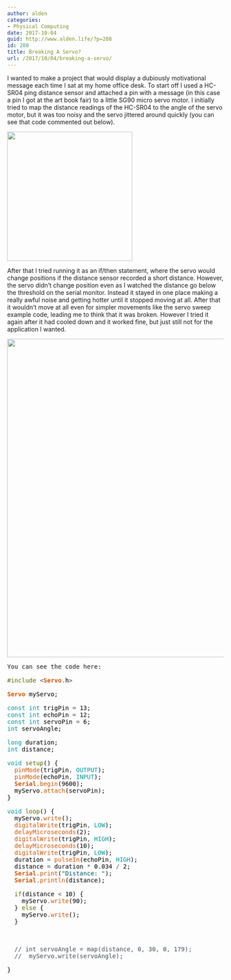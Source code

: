 ```yaml
---
author: alden
categories:
- Physical Computing
date: 2017-10-04
guid: http://www.alden.life/?p=208
id: 208
title: Breaking A Servo?
url: /2017/10/04/breaking-a-servo/
---
```


I wanted to make a project that would display a dubiously motivational message each time I sat at my home office desk. To start off I used a HC-SR04 ping distance sensor and attached a pin with a message (in this case a pin I got at the art book fair) to a little SG90 micro servo motor. I initially tried to map the distance readings of the HC-SR04 to the angle of the servo motor, but it was too noisy and the servo jittered around quickly (you can see that code commented out below).

<img class="alignnone size-medium wp-image-212" src="http://www.alden.life/wp-content/uploads/2017/10/2017-10-04-11.17.06-e1507130751661-291x300.jpg" alt="" width="291" height="300" srcset="http://www.alden.life/wp-content/uploads/2017/10/2017-10-04-11.17.06-e1507130751661-291x300.jpg 291w, http://www.alden.life/wp-content/uploads/2017/10/2017-10-04-11.17.06-e1507130751661-768x792.jpg 768w, http://www.alden.life/wp-content/uploads/2017/10/2017-10-04-11.17.06-e1507130751661-993x1024.jpg 993w" sizes="(max-width: 291px) 100vw, 291px" />

After that I tried running it as an if/then statement, where the servo would change positions if the distance sensor recorded a short distance. However, the servo didn&#8217;t change position even as I watched the distance go below the threshold on the serial monitor. Instead it stayed in one place making a really awful noise and getting hotter until it stopped moving at all. After that it wouldn&#8217;t move at all even for simpler movements like the servo sweep example code, leading me to think that it was broken. However I tried it again after it had cooled down and it worked fine, but just still not for the application I wanted.

<img class="alignnone wp-image-213 size-large" style="font-size: 1rem;" src="http://www.alden.life/wp-content/uploads/2017/10/2017-10-04-11.24.57-e1507130951760-1024x1024.jpg" alt="" width="739" height="739" srcset="http://www.alden.life/wp-content/uploads/2017/10/2017-10-04-11.24.57-e1507130951760-1024x1024.jpg 1024w, http://www.alden.life/wp-content/uploads/2017/10/2017-10-04-11.24.57-e1507130951760-150x150.jpg 150w, http://www.alden.life/wp-content/uploads/2017/10/2017-10-04-11.24.57-e1507130951760-300x300.jpg 300w, http://www.alden.life/wp-content/uploads/2017/10/2017-10-04-11.24.57-e1507130951760-768x768.jpg 768w" sizes="(max-width: 739px) 100vw, 739px" />

<pre>You can see the code here:

<span style="color: #5e6d03;">#include</span> <span style="color: #434f54;">&lt;</span><b><span style="color: #d35400;">Servo</span></b><span style="color: #434f54;">.</span><span style="color: #000000;">h</span><span style="color: #434f54;">&gt;</span>

<b><span style="color: #d35400;">Servo</span></b> <span style="color: #000000;">myServo</span><span style="color: #000000;">;</span>

<span style="color: #00979c;">const</span> <span style="color: #00979c;">int</span> <span style="color: #000000;">trigPin</span> <span style="color: #434f54;">=</span> <span style="color: #000000;">13</span><span style="color: #000000;">;</span>
<span style="color: #00979c;">const</span> <span style="color: #00979c;">int</span> <span style="color: #000000;">echoPin</span> <span style="color: #434f54;">=</span> <span style="color: #000000;">12</span><span style="color: #000000;">;</span>
<span style="color: #00979c;">const</span> <span style="color: #00979c;">int</span> <span style="color: #000000;">servoPin</span> <span style="color: #434f54;">=</span> <span style="color: #000000;">6</span><span style="color: #000000;">;</span>
<span style="color: #00979c;">int</span> <span style="color: #000000;">servoAngle</span><span style="color: #000000;">;</span>

<span style="color: #00979c;">long</span> <span style="color: #000000;">duration</span><span style="color: #000000;">;</span>
<span style="color: #00979c;">int</span> <span style="color: #000000;">distance</span><span style="color: #000000;">;</span>

<span style="color: #00979c;">void</span> <span style="color: #5e6d03;">setup</span><span style="color: #000000;">(</span><span style="color: #000000;">)</span> <span style="color: #000000;">{</span>
  <span style="color: #d35400;">pinMode</span><span style="color: #000000;">(</span><span style="color: #000000;">trigPin</span><span style="color: #434f54;">,</span> <span style="color: #00979c;">OUTPUT</span><span style="color: #000000;">)</span><span style="color: #000000;">;</span>
  <span style="color: #d35400;">pinMode</span><span style="color: #000000;">(</span><span style="color: #000000;">echoPin</span><span style="color: #434f54;">,</span> <span style="color: #00979c;">INPUT</span><span style="color: #000000;">)</span><span style="color: #000000;">;</span>
  <b><span style="color: #d35400;">Serial</span></b><span style="color: #434f54;">.</span><span style="color: #d35400;">begin</span><span style="color: #000000;">(</span><span style="color: #000000;">9600</span><span style="color: #000000;">)</span><span style="color: #000000;">;</span>
  <span style="color: #000000;">myServo</span><span style="color: #434f54;">.</span><span style="color: #d35400;">attach</span><span style="color: #000000;">(</span><span style="color: #000000;">servoPin</span><span style="color: #000000;">)</span><span style="color: #000000;">;</span>
<span style="color: #000000;">}</span>

<span style="color: #00979c;">void</span> <span style="color: #5e6d03;">loop</span><span style="color: #000000;">(</span><span style="color: #000000;">)</span> <span style="color: #000000;">{</span>
  <span style="color: #000000;">myServo</span><span style="color: #434f54;">.</span><span style="color: #d35400;">write</span><span style="color: #000000;">(</span><span style="color: #000000;"></span><span style="color: #000000;">)</span><span style="color: #000000;">;</span>
  <span style="color: #d35400;">digitalWrite</span><span style="color: #000000;">(</span><span style="color: #000000;">trigPin</span><span style="color: #434f54;">,</span> <span style="color: #00979c;">LOW</span><span style="color: #000000;">)</span><span style="color: #000000;">;</span>
  <span style="color: #d35400;">delayMicroseconds</span><span style="color: #000000;">(</span><span style="color: #000000;">2</span><span style="color: #000000;">)</span><span style="color: #000000;">;</span>
  <span style="color: #d35400;">digitalWrite</span><span style="color: #000000;">(</span><span style="color: #000000;">trigPin</span><span style="color: #434f54;">,</span> <span style="color: #00979c;">HIGH</span><span style="color: #000000;">)</span><span style="color: #000000;">;</span>
  <span style="color: #d35400;">delayMicroseconds</span><span style="color: #000000;">(</span><span style="color: #000000;">10</span><span style="color: #000000;">)</span><span style="color: #000000;">;</span>
  <span style="color: #d35400;">digitalWrite</span><span style="color: #000000;">(</span><span style="color: #000000;">trigPin</span><span style="color: #434f54;">,</span> <span style="color: #00979c;">LOW</span><span style="color: #000000;">)</span><span style="color: #000000;">;</span>
  <span style="color: #000000;">duration</span> <span style="color: #434f54;">=</span> <span style="color: #d35400;">pulseIn</span><span style="color: #000000;">(</span><span style="color: #000000;">echoPin</span><span style="color: #434f54;">,</span> <span style="color: #00979c;">HIGH</span><span style="color: #000000;">)</span><span style="color: #000000;">;</span>
  <span style="color: #000000;">distance</span> <span style="color: #434f54;">=</span> <span style="color: #000000;">duration</span> <span style="color: #434f54;">*</span> <span style="color: #000000;">0.034</span> <span style="color: #434f54;">/</span> <span style="color: #000000;">2</span><span style="color: #000000;">;</span>
  <b><span style="color: #d35400;">Serial</span></b><span style="color: #434f54;">.</span><span style="color: #d35400;">print</span><span style="color: #000000;">(</span><span style="color: #005c5f;">"Distance: "</span><span style="color: #000000;">)</span><span style="color: #000000;">;</span>
  <b><span style="color: #d35400;">Serial</span></b><span style="color: #434f54;">.</span><span style="color: #d35400;">println</span><span style="color: #000000;">(</span><span style="color: #000000;">distance</span><span style="color: #000000;">)</span><span style="color: #000000;">;</span>

  <span style="color: #5e6d03;">if</span><span style="color: #000000;">(</span><span style="color: #000000;">distance</span> <span style="color: #434f54;">&lt;</span> <span style="color: #000000;">10</span><span style="color: #000000;">)</span> <span style="color: #000000;">{</span>
    <span style="color: #000000;">myServo</span><span style="color: #434f54;">.</span><span style="color: #d35400;">write</span><span style="color: #000000;">(</span><span style="color: #000000;">90</span><span style="color: #000000;">)</span><span style="color: #000000;">;</span>
  <span style="color: #000000;">}</span> <span style="color: #5e6d03;">else</span> <span style="color: #000000;">{</span>
    <span style="color: #000000;">myServo</span><span style="color: #434f54;">.</span><span style="color: #d35400;">write</span><span style="color: #000000;">(</span><span style="color: #000000;"></span><span style="color: #000000;">)</span><span style="color: #000000;">;</span>
  <span style="color: #000000;">}</span>



  <span style="color: #434f54;">// int servoAngle = map(distance, 0, 30, 0, 179);</span>
  <span style="color: #434f54;">//  myServo.write(servoAngle);</span>

<span style="color: #000000;">}</span>

</pre>
